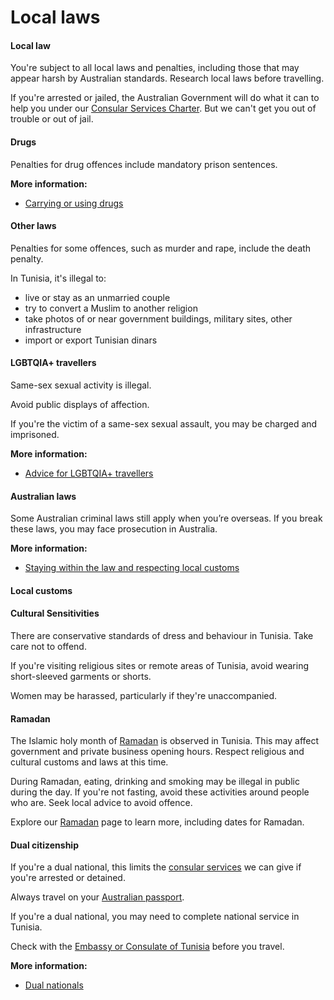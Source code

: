 # Local laws

#### Local law

You're subject to all local laws and penalties, including those that may appear harsh by Australian standards. Research local laws before travelling.

If you're arrested or jailed, the Australian Government will do what it can to help you under our [Consular Services Charter](/consular-services/consular-services-charter "Consular Services Charter"). But we can't get you out of trouble or out of jail.

#### Drugs

Penalties for drug offences include mandatory prison sentences.

**More information:**

* [Carrying or using drugs](/before-you-go/laws/drugs "Carrying or using drugs")

#### Other laws

Penalties for some offences, such as murder and rape, include the death penalty.

In Tunisia, it's illegal to:

* live or stay as an unmarried couple
* try to convert a Muslim to another religion
* take photos of or near government buildings, military sites, other infrastructure
* import or export Tunisian dinars

#### LGBTQIA+ travellers

Same-sex sexual activity is illegal.

Avoid public displays of affection.

If you're the victim of a same-sex sexual assault, you may be charged and imprisoned.

**More information:**

* [Advice for LGBTQIA+ travellers](/before-you-go/who-you-are/LGBTQIA "Advice for LGBTQIA+ travellers")

#### Australian laws

Some Australian criminal laws still apply when you’re overseas. If you break these laws, you may face prosecution in Australia.

**More information:**

* [Staying within the law and respecting local customs](/before-you-go/laws "Staying within the law")

#### Local customs

#### Cultural Sensitivities

There are conservative standards of dress and behaviour in Tunisia. Take care not to offend.

If you're visiting religious sites or remote areas of Tunisia, avoid wearing short-sleeved garments or shorts.

Women may be harassed, particularly if they're unaccompanied.

#### Ramadan

The Islamic holy month of [Ramadan](https://www.smartraveller.gov.au/before-you-go/major-events/ramadan) is observed in Tunisia. This may affect government and private business opening hours. Respect religious and cultural customs and laws at this time.

During Ramadan, eating, drinking and smoking may be illegal in public during the day. If you're not fasting, avoid these activities around people who are. Seek local advice to avoid offence.

Explore our [Ramadan](https://www.smartraveller.gov.au/before-you-go/major-events/ramadan) page to learn more, including dates for Ramadan.

#### Dual citizenship

If you're a dual national, this limits the [consular services](/consular-services "Our services") we can give if you're arrested or detained.

Always travel on your [Australian passport](https://www.passports.gov.au/).

If you're a dual national, you may need to complete national service in Tunisia.

Check with the [Embassy or Consulate of Tunisia](https://protocol.dfat.gov.au/Public/Missions/203) before you travel.

**More information:**

* [Dual nationals](/before-you-go/who-you-are/dual-nationals "Advice for dual nationals")